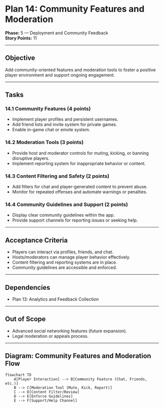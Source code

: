 # Plan 14: Community Features and Moderation

**Phase:** 5 — Deployment and Community Feedback  
**Story Points:** 11

---

## Objective

Add community-oriented features and moderation tools to foster a positive player environment and support ongoing engagement.

---

## Tasks

### 14.1 Community Features (4 points)
- Implement player profiles and persistent usernames.
- Add friend lists and invite system for private games.
- Enable in-game chat or emote system.

### 14.2 Moderation Tools (3 points)
- Provide host and moderator controls for muting, kicking, or banning disruptive players.
- Implement reporting system for inappropriate behavior or content.

### 14.3 Content Filtering and Safety (2 points)
- Add filters for chat and player-generated content to prevent abuse.
- Monitor for repeated offenses and automate warnings or penalties.

### 14.4 Community Guidelines and Support (2 points)
- Display clear community guidelines within the app.
- Provide support channels for reporting issues or seeking help.

---

## Acceptance Criteria

- Players can interact via profiles, friends, and chat.
- Hosts/moderators can manage player behavior effectively.
- Content filtering and reporting systems are in place.
- Community guidelines are accessible and enforced.

---

## Dependencies

- Plan 13: Analytics and Feedback Collection

---

## Out of Scope

- Advanced social networking features (future expansion).
- Legal moderation or appeals process.

---

## Diagram: Community Features and Moderation Flow

```mermaid
flowchart TD
    A[Player Interaction] --> B[Community Feature (Chat, Friends, etc.)]
    B --> C[Moderation Tool (Mute, Kick, Report)]
    C --> D[Content Filter/Review]
    D --> E[Enforce Guidelines]
    E --> F[Support/Help Channel]